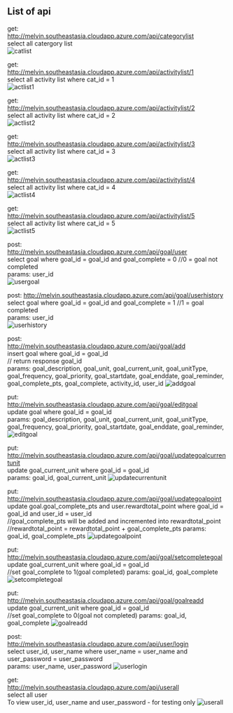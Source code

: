 ## List of api

get:  
http://melvin.southeastasia.cloudapp.azure.com/api/categorylist  
select all catergory list  
![catlist](https://raw.githubusercontent.com/melzzkwok/goal/my-edit/screenshot/categorylist.PNG)

get:  
http://melvin.southeastasia.cloudapp.azure.com/api/activitylist/1  
select all activity list where cat_id = 1  
![actlist1](https://raw.githubusercontent.com/melzzkwok/goal/my-edit/screenshot/activitylist1.PNG)

get:  
http://melvin.southeastasia.cloudapp.azure.com/api/activitylist/2  
select all activity list where cat_id = 2  
![actlist2](https://raw.githubusercontent.com/melzzkwok/goal/my-edit/screenshot/activitylist2.PNG)

get:  
http://melvin.southeastasia.cloudapp.azure.com/api/activitylist/3  
select all activity list where cat_id = 3  
![actlist3](https://raw.githubusercontent.com/melzzkwok/goal/my-edit/screenshot/activitylist3.PNG)

get:  
http://melvin.southeastasia.cloudapp.azure.com/api/activitylist/4  
select all activity list where cat_id = 4  
![actlist4](https://raw.githubusercontent.com/melzzkwok/goal/my-edit/screenshot/activitylist4.PNG)

get:  
http://melvin.southeastasia.cloudapp.azure.com/api/activitylist/5  
select all activity list where cat_id = 5  
![actlist5](https://raw.githubusercontent.com/melzzkwok/goal/my-edit/screenshot/activitylist5.PNG)

post:  
http://melvin.southeastasia.cloudapp.azure.com/api/goal/user  
select goal where goal_id = goal_id and goal_complete = 0 //0 = goal not completed  
params: user_id  
![usergoal](https://raw.githubusercontent.com/melzzkwok/goal/my-edit/screenshot/usergoal.PNG)

post: 
http://melvin.southeastasia.cloudapp.azure.com/api/goal/userhistory  
select goal where goal_id = goal_id and goal_complete = 1 //1 = goal completed  
params: user_id  
![userhistory](https://raw.githubusercontent.com/melzzkwok/goal/my-edit/screenshot/userhistory.PNG)

post:  
http://melvin.southeastasia.cloudapp.azure.com/api/goal/add  
insert goal where goal_id = goal_id  
// return response goal_id  
params: goal_description, 
        goal_unit, 
        goal_current_unit, 
        goal_unitType, 
        goal_frequency, 
        goal_priority, 
        goal_startdate, 
        goal_enddate, 
        goal_reminder, 
        goal_complete_pts, 
        goal_complete, 
        activity_id, 
        user_id
![addgoal](https://raw.githubusercontent.com/melzzkwok/goal/my-edit/screenshot/addgoal.PNG)
        
put:  
http://melvin.southeastasia.cloudapp.azure.com/api/goal/editgoal  
update goal where goal_id = goal_id  
params: goal_description, 
        goal_unit, 
        goal_current_unit, 
        goal_unitType, 
        goal_frequency, 
        goal_priority, 
        goal_startdate, 
        goal_enddate, 
        goal_reminder, 
![editgoal](https://raw.githubusercontent.com/melzzkwok/goal/my-edit/screenshot/editgoal.PNG)

put:  
http://melvin.southeastasia.cloudapp.azure.com/api/goal/updategoalcurrentunit  
update goal_current_unit where goal_id = goal_id  
params: goal_id, 
        goal_current_unit
![updatecurrentunit](https://raw.githubusercontent.com/melzzkwok/goal/my-edit/screenshot/updatecurrentunit.PNG)

put:  
http://melvin.southeastasia.cloudapp.azure.com/api/goal/updategoalpoint  
update goal.goal_complete_pts and user.rewardtotal_point where goal_id = goal_id and user_id = user_id  
//goal_complete_pts will be added and incremented into rewardtotal_point  
//rewardtotal_point = rewardtotal_point + goal_complete_pts
params: goal_id, 
        goal_complete_pts
![updategoalpoint](https://raw.githubusercontent.com/melzzkwok/goal/my-edit/screenshot/updategoalpoint.PNG)
 
put:  
http://melvin.southeastasia.cloudapp.azure.com/api/goal/setcompletegoal  
update goal_current_unit where goal_id = goal_id  
//set goal_complete to 1(goal completed)
params: goal_id, 
        goal_complete
![setcompletegoal](https://raw.githubusercontent.com/melzzkwok/goal/my-edit/screenshot/setcompletegoal.PNG)

put:  
http://melvin.southeastasia.cloudapp.azure.com/api/goal/goalreadd  
update goal_current_unit where goal_id = goal_id  
//set goal_complete to 0(goal not completed)
params: goal_id, 
        goal_complete
![goalreadd](https://raw.githubusercontent.com/melzzkwok/goal/my-edit/screenshot/goalreadd.PNG)

post:  
http://melvin.southeastasia.cloudapp.azure.com/api/user/login  
select user_id, user_name where user_name = user_name and user_password = user_password  
params: user_name, 
        user_password
![userlogin](https://raw.githubusercontent.com/melzzkwok/goal/my-edit/screenshot/userlogin.PNG)

get:  
http://melvin.southeastasia.cloudapp.azure.com/api/userall  
select all user  
To view user_id, user_name and user_password - for testing only
![userall](https://raw.githubusercontent.com/melzzkwok/goal/my-edit/screenshot/userall.PNG)
        
